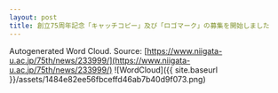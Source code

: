 ```yaml
---
layout: post
title: 創立75周年記念「キャッチコピー」及び「ロゴマーク」の募集を開始しました
---
```

Autogenerated Word Cloud.
Source\: [https://www.niigata-u.ac.jp/75th/news/233999/](https://www.niigata-u.ac.jp/75th/news/233999/)
![WordCloud]({{ site.baseurl }}/assets/1484e82ee56fbceffd46ab7b40d9f073.png)